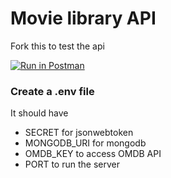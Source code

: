 # Movie library API

Fork this to test the api

[![Run in Postman](https://run.pstmn.io/button.svg)](https://app.getpostman.com/run-collection/15317488-560b1cf3-7674-4e37-b75d-a30ae18a9ec1?action=collection%2Ffork&collection-url=entityId%3D15317488-560b1cf3-7674-4e37-b75d-a30ae18a9ec1%26entityType%3Dcollection%26workspaceId%3D1c594343-4c31-497f-bb03-cd531365ffe7)

### Create a .env file
 It should have 
 - SECRET for jsonwebtoken
 - MONGODB_URI for mongodb
 - OMDB_KEY to access OMDB API
 - PORT to run the server

